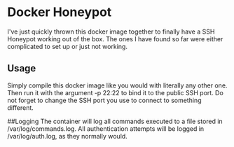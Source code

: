 # Docker Honeypot

I've just quickly thrown this docker image together to finally have a SSH Honeypot working out of the box.
The ones I have found so far were either complicated to set up or just not working. 

## Usage
Simply compile this docker image like you would with literally any other one.
Then run it with the argument -p 22:22 to bind it to the public SSH port. 
Do not forget to change the SSH port you use to connect to something different.

##Logging
The container will log all commands executed to a file stored in /var/log/commands.log.
All authentication attempts will be logged in /var/log/auth.log, as they normally would.

